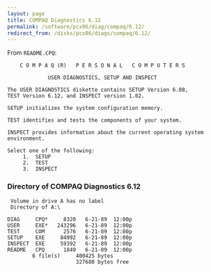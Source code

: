 ```yaml
---
layout: page
title: COMPAQ Diagnostics 6.12
permalink: /software/pcx86/diag/compaq/6.12/
redirect_from: /disks/pcx86/diags/compaq/6.12/
---
```


From `README.CPQ`:

        C O M P A Q (R)   P E R S O N A L   C O M P U T E R S
    
                 USER DIAGNOSTICS, SETUP AND INSPECT
    
    The USER DIAGNOSTICS diskette contains SETUP Version 6.08,
    TEST Version 6.12, and INSPECT version 1.02.
    
    SETUP initializes the system configuration memory.
    
    TEST identifies and tests the components of your system.
    
    INSPECT provides information about the current operating system
    environment.
    
    Select one of the following:
         1.  SETUP
         2.  TEST
         3.  INSPECT

### Directory of COMPAQ Diagnostics 6.12

     Volume in drive A has no label
     Directory of A:\

    DIAG     CPQ*     8320   6-21-89  12:00p
    USER     EXE*   243296   6-21-89  12:00p
    TEST     COM      2576   6-21-89  12:00p
    SETUP    EXE     84992   6-21-89  12:00p
    INSPECT  EXE     59392   6-21-89  12:00p
    README   CPQ      1849   6-21-89  12:00p
            6 file(s)     400425 bytes
                          327680 bytes free

